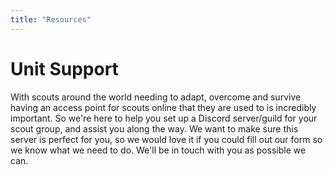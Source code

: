 ```yaml
---
title: "Resources"
---
```


# Unit Support
With scouts around the world needing to adapt, overcome and survive having an access point for scouts online that they are used to is incredibly important. So we're here to help you set up a Discord server/guild for your scout group, and assist you along the way. We want to make sure this server is perfect for you, so we would love it if you could fill out our form so we know what we need to do. We'll be in touch with you as possible we can. <insert link here>
